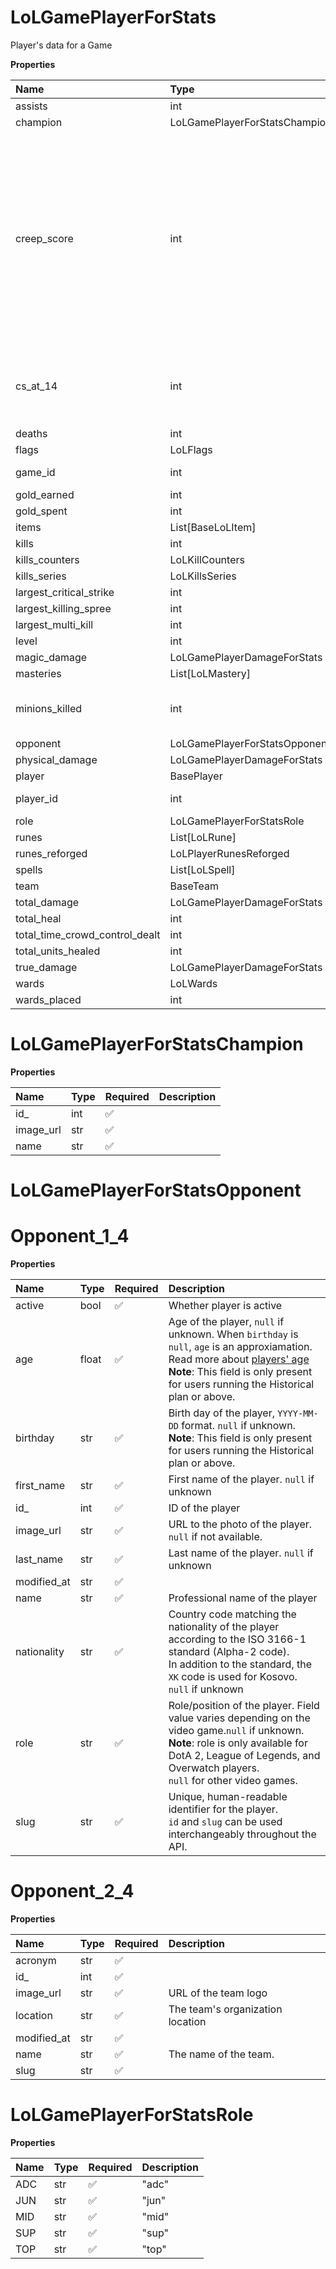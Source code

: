 # LoLGamePlayerForStats

Player's data for a Game

**Properties**

| Name                           | Type                          | Required | Description                                                                                                                                                |
| :----------------------------- | :---------------------------- | :------- | :--------------------------------------------------------------------------------------------------------------------------------------------------------- |
| assists                        | int                           | ✅       |                                                                                                                                                            |
| champion                       | LoLGamePlayerForStatsChampion | ✅       |                                                                                                                                                            |
| creep_score                    | int                           | ✅       | The player's Creep Score (CS.) <br/> <br/>NB: Creep Score can be different that the number of minions killed because neutral monsters can give more score. |
| cs_at_14                       | int                           | ✅       | The player's Creep Score (CS.) at 14minutes                                                                                                                |
| deaths                         | int                           | ✅       |                                                                                                                                                            |
| flags                          | LoLFlags                      | ✅       |                                                                                                                                                            |
| game_id                        | int                           | ✅       | LoL game ID                                                                                                                                                |
| gold_earned                    | int                           | ✅       |                                                                                                                                                            |
| gold_spent                     | int                           | ✅       |                                                                                                                                                            |
| items                          | List[BaseLoLItem]             | ✅       |                                                                                                                                                            |
| kills                          | int                           | ✅       |                                                                                                                                                            |
| kills_counters                 | LoLKillCounters               | ✅       |                                                                                                                                                            |
| kills_series                   | LoLKillsSeries                | ✅       |                                                                                                                                                            |
| largest_critical_strike        | int                           | ✅       |                                                                                                                                                            |
| largest_killing_spree          | int                           | ✅       |                                                                                                                                                            |
| largest_multi_kill             | int                           | ✅       |                                                                                                                                                            |
| level                          | int                           | ✅       |                                                                                                                                                            |
| magic_damage                   | LoLGamePlayerDamageForStats   | ✅       |                                                                                                                                                            |
| masteries                      | List[LoLMastery]              | ✅       |                                                                                                                                                            |
| minions_killed                 | int                           | ✅       | The player's Creep Score (CS.)                                                                                                                             |
| opponent                       | LoLGamePlayerForStatsOpponent | ✅       |                                                                                                                                                            |
| physical_damage                | LoLGamePlayerDamageForStats   | ✅       |                                                                                                                                                            |
| player                         | BasePlayer                    | ✅       |                                                                                                                                                            |
| player_id                      | int                           | ✅       | ID of the player                                                                                                                                           |
| role                           | LoLGamePlayerForStatsRole     | ✅       |                                                                                                                                                            |
| runes                          | List[LoLRune]                 | ✅       |                                                                                                                                                            |
| runes_reforged                 | LoLPlayerRunesReforged        | ✅       |                                                                                                                                                            |
| spells                         | List[LoLSpell]                | ✅       |                                                                                                                                                            |
| team                           | BaseTeam                      | ✅       |                                                                                                                                                            |
| total_damage                   | LoLGamePlayerDamageForStats   | ✅       |                                                                                                                                                            |
| total_heal                     | int                           | ✅       |                                                                                                                                                            |
| total_time_crowd_control_dealt | int                           | ✅       |                                                                                                                                                            |
| total_units_healed             | int                           | ✅       |                                                                                                                                                            |
| true_damage                    | LoLGamePlayerDamageForStats   | ✅       |                                                                                                                                                            |
| wards                          | LoLWards                      | ✅       |                                                                                                                                                            |
| wards_placed                   | int                           | ✅       |                                                                                                                                                            |

# LoLGamePlayerForStatsChampion

**Properties**

| Name      | Type | Required | Description |
| :-------- | :--- | :------- | :---------- |
| id\_      | int  | ✅       |             |
| image_url | str  | ✅       |             |
| name      | str  | ✅       |             |

# LoLGamePlayerForStatsOpponent

# Opponent_1_4

**Properties**

| Name        | Type  | Required | Description                                                                                                                                                                                                                                    |
| :---------- | :---- | :------- | :--------------------------------------------------------------------------------------------------------------------------------------------------------------------------------------------------------------------------------------------- |
| active      | bool  | ✅       | Whether player is active                                                                                                                                                                                                                       |
| age         | float | ✅       | Age of the player, `null` if unknown. When `birthday` is `null`, `age` is an approxiamation. Read more about [players' age](/docs/about-players-age) <br/>**Note**: This field is only present for users running the Historical plan or above. |
| birthday    | str   | ✅       | Birth day of the player, `YYYY-MM-DD` format. `null` if unknown. <br/>**Note**: This field is only present for users running the Historical plan or above.                                                                                     |
| first_name  | str   | ✅       | First name of the player. `null` if unknown                                                                                                                                                                                                    |
| id\_        | int   | ✅       | ID of the player                                                                                                                                                                                                                               |
| image_url   | str   | ✅       | URL to the photo of the player. `null` if not available.                                                                                                                                                                                       |
| last_name   | str   | ✅       | Last name of the player. `null` if unknown                                                                                                                                                                                                     |
| modified_at | str   | ✅       |                                                                                                                                                                                                                                                |
| name        | str   | ✅       | Professional name of the player                                                                                                                                                                                                                |
| nationality | str   | ✅       | Country code matching the nationality of the player according to the ISO 3166-1 standard (Alpha-2 code). <br/>In addition to the standard, the `XK` code is used for Kosovo. <br/>`null` if unknown                                            |
| role        | str   | ✅       | Role/position of the player. Field value varies depending on the video game.`null` if unknown. <br/>**Note**: role is only available for DotA 2, League of Legends, and Overwatch players. <br/>`null` for other video games.                  |
| slug        | str   | ✅       | Unique, human-readable identifier for the player. <br/>`id` and `slug` can be used interchangeably throughout the API.                                                                                                                         |

# Opponent_2_4

**Properties**

| Name        | Type | Required | Description                      |
| :---------- | :--- | :------- | :------------------------------- |
| acronym     | str  | ✅       |                                  |
| id\_        | int  | ✅       |                                  |
| image_url   | str  | ✅       | URL of the team logo             |
| location    | str  | ✅       | The team's organization location |
| modified_at | str  | ✅       |                                  |
| name        | str  | ✅       | The name of the team.            |
| slug        | str  | ✅       |                                  |

# LoLGamePlayerForStatsRole

**Properties**

| Name | Type | Required | Description |
| :--- | :--- | :------- | :---------- |
| ADC  | str  | ✅       | "adc"       |
| JUN  | str  | ✅       | "jun"       |
| MID  | str  | ✅       | "mid"       |
| SUP  | str  | ✅       | "sup"       |
| TOP  | str  | ✅       | "top"       |
